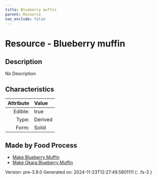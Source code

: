 ```yaml
---
title: Blueberry muffin
parent: Resource
nav_exclude: false
---
```

# Resource - Blueberry muffin

## Description
No Description

## Characteristics

| Attribute      | Value |
|--------:|:------|
|Edible:|true|
|Type:|Derived|
|Form:|Solid|
 



## Made by Food Process

- [Make Blueberry Muffin](../food/make-blueberry-muffin.html)
- [Make Okara Blueberry Muffin](../food/make-okara-blueberry-muffin.html)

    

Version: pre-3.9.0 Generated on: 2024-11-23T12:27:49.5801111
{: .fs-3 }
